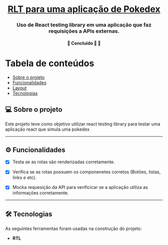 <h1 align="center">
     <a href="#" alt="site de despesa"> RLT para uma aplicação de Pokedex </a>
</h1>

<h3 align="center">
    Uso de React testing library em uma aplicação que faz requisições a APIs externas.
</h3>

<h4 align="center">
	🚧   Concluído 🚀 🚧
</h4>

Tabela de conteúdos
=================
<!--ts-->
   * [Sobre o projeto](#-sobre-o-projeto)
   * [Funcionalidades](#-funcionalidades)
   * [Layout](#-layout)
   * [Tecnologias](#-tecnologias)


<!--te-->


## 💻 Sobre o projeto

Este projeto teve como objetivo utilizar react testing library para testar uma aplicação react que simula uma pokedex 

---



## ⚙️ Funcionalidades

- [x] Testa se as rotas são renderizadas corretamente.
- [x] Verifica se as rotas possuem os componenetes corretos (Botões, listas, links e etc).
- [x] Mocka requesição da API para verificicar se a aplicação utiliza as informações corretamente.


---

## 🛠 Tecnologias

As seguintes ferramentas foram usadas na construção do projeto:

-   **RTL**
